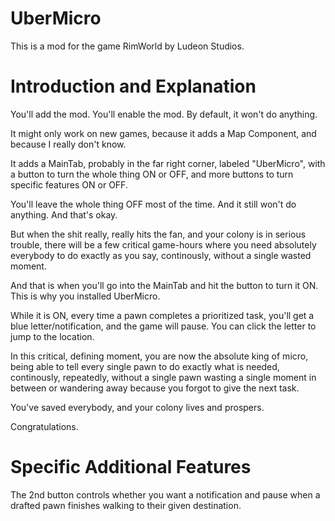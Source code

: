 # UberMicro

This is a mod for the game RimWorld by Ludeon Studios.

# Introduction and Explanation

You'll add the mod. You'll enable the mod. By default, it won't do anything.

It might only work on new games, because it adds a Map Component, and because I really don't know.

It adds a MainTab, probably in the far right corner, labeled "UberMicro", with a button to turn the whole thing ON or OFF, and more buttons to turn specific features ON or OFF.

You'll leave the whole thing OFF most of the time. And it still won't do anything. And that's okay.

But when the shit really, really hits the fan, and your colony is in serious trouble, there will be a few critical game-hours where you need absolutely everybody to do exactly as you say, continously, without a single wasted moment.

And that is when you'll go into the MainTab and hit the button to turn it ON. This is why you installed UberMicro.

While it is ON, every time a pawn completes a prioritized task, you'll get a blue letter/notification, and the game will pause. You can click the letter to jump to the location.

In this critical, defining moment, you are now the absolute king of micro, being able to tell every single pawn to do exactly what is needed, continously, repeatedly, without a single pawn wasting a single moment in between or wandering away because you forgot to give the next task.

You've saved everybody, and your colony lives and prospers.

Congratulations.

# Specific Additional Features

The 2nd button controls whether you want a notification and pause when a drafted pawn finishes walking to their given destination.
